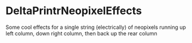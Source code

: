 # DeltaPrintrNeopixelEffects
Some cool effects for a single string (electrically) of neopixels running up left column, down right column, then back up the rear column
 
